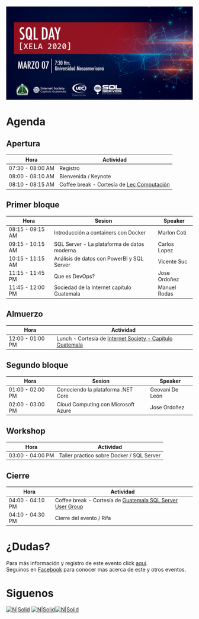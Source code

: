 ![Header](images/header.jpg)
# Agenda

## Apertura
Hora | Actividad |
--- | --- |
07:30 - 08:00 AM | Registro
08:00 - 08:10 AM | Bienvenida / Keynote
08:10 - 08:15 AM | Coffee break - Cortesía de [Lec Computación](http://www.leccomputacion.com)

## Primer bloque 
Hora | Sesion | Speaker |
--- | --- | --- |
08:15 - 09:15 AM | Introducción a containers con Docker | Marlon Coti
09:15 - 10:15 AM | SQL Server - La plataforma de datos moderna | Carlos Lopez
10:15 - 11:15 AM | Análisis de datos con PowerBI y SQL Server | Vicente Suc
11:15 - 11:45 PM | Que es DevOps? | Jose Ordoñez
11:45 - 12:00 PM | Sociedad de la Internet capítulo Guatemala | Manuel Rodas

## Almuerzo
Hora | Actividad
--- | --- 
12:00 - 01:00 PM | Lunch - Cortesía de [Internet Society - Capítulo Guatemala](https://www.isoc.org.gt)

## Segundo bloque

Hora | Sesion | Speaker |
--- | --- | --- |
01:00 - 02:00 PM | Conociendo la plataforma .NET Core | Geovani De León
02:00 - 03:00 PM | Cloud Computing con Microsoft Azure | Jose Ordoñez


## Workshop

Hora | Actividad
--- | --- 
03:00 - 04:00 PM | Taller práctico sobre Docker / SQL Server

## Cierre
Hora | Actividad 
--- | --- 
04:00 - 04:10 PM | Coffee break - Cortesía de [Guatemala SQL Server User Group](http://facebook.com/groups/gtssug/)
04:10 - 04:30 PM | Cierre del evento / Rifa

# ¿Dudas?
Para más información y registro de este evento click [aqui](https://gtssug-sqlday-xela2020.eventbrite.com).  
Seguinos en [Facebook](https://www.facebook.com/groups/gtssug/) para conocer mas acerca de este y otros eventos.

# Siguenos
[![N|Solid](http://dbamastery.com/wp-content/uploads/2018/08/if_twitter_circle_color_107170.png)](https://twitter.com/gtssug) [![N|Solid](http://dbamastery.com/wp-content/uploads/2018/08/if_github_circle_black_107161.png)](https://github.com/GTSSUG)[![N|Solid](http://dbamastery.com/wp-content/uploads/2018/08/if_browser_1055104.png)](https://www.facebook.com/groups/gtssug/)
